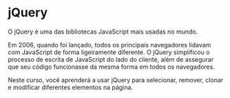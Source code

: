 # jQuery

O jQuery é uma das bibliotecas JavaScript mais usadas no mundo.

Em 2006, quando foi lançado, todos os principais navegadores lidavam com JavaScript de forma ligeiramente diferente. O jQuery simplificou o processo de escrita de JavaScript do lado do cliente, além de assegurar que seu código funcionasse da mesma forma em todos os navegadores.

Neste curso, você aprenderá a usar jQuery para selecionar, remover, clonar e modificar diferentes elementos na página.
